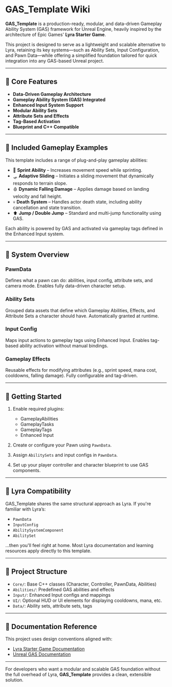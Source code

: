 # GAS\_Template Wiki

**GAS\_Template** is a production-ready, modular, and data-driven Gameplay Ability System (GAS) framework for Unreal Engine, heavily inspired by the architecture of Epic Games' **Lyra Starter Game**.

This project is designed to serve as a lightweight and scalable alternative to Lyra, retaining its key systems—such as Ability Sets, Input Configuration, and Pawn Data—while offering a simplified foundation tailored for quick integration into any GAS-based Unreal project.

---

## 🔧 Core Features

* **Data-Driven Gameplay Architecture**
* **Gameplay Ability System (GAS) Integrated**
* **Enhanced Input System Support**
* **Modular Ability Sets**
* **Attribute Sets and Effects**
* **Tag-Based Activation**
* **Blueprint and C++ Compatible**

---

## 🧩 Included Gameplay Examples

This template includes a range of plug-and-play gameplay abilities:

* 🏃 **Sprint Ability** – Increases movement speed while sprinting.
* 🛷 **Adaptive Sliding** – Initiates a sliding movement that dynamically responds to terrain slope.
* 🩸 **Dynamic Falling Damage** – Applies damage based on landing velocity and fall height.
* 💀 **Death System** – Handles actor death state, including ability cancellation and state transition.
* ⬆️ **Jump / Double Jump** – Standard and multi-jump functionality using GAS.

Each ability is powered by GAS and activated via gameplay tags defined in the Enhanced Input system.

---

## 🧠 System Overview

### PawnData

Defines what a pawn can do: abilities, input config, attribute sets, and camera mode. Enables fully data-driven character setup.

### Ability Sets

Grouped data assets that define which Gameplay Abilities, Effects, and Attribute Sets a character should have. Automatically granted at runtime.

### Input Config

Maps input actions to gameplay tags using Enhanced Input. Enables tag-based ability activation without manual bindings.

### Gameplay Effects

Reusable effects for modifying attributes (e.g., sprint speed, mana cost, cooldowns, falling damage). Fully configurable and tag-driven.

---

## 🚀 Getting Started

1. Enable required plugins:

   * GameplayAbilities
   * GameplayTasks
   * GameplayTags
   * Enhanced Input

2. Create or configure your Pawn using `PawnData`.

3. Assign `AbilitySets` and input configs in `PawnData`.

4. Set up your player controller and character blueprint to use GAS components.

---

## 🔄 Lyra Compatibility

GAS\_Template shares the same structural approach as Lyra. If you're familiar with Lyra’s:

* `PawnData`
* `InputConfig`
* `AbilitySystemComponent`
* `AbilitySet`

...then you'll feel right at home. Most Lyra documentation and learning resources apply directly to this template.

---

## 📂 Project Structure

* `Core/`: Base C++ classes (Character, Controller, PawnData, Abilities)
* `Abilities/`: Predefined GAS abilities and effects
* `Input/`: Enhanced Input configs and mappings
* `UI/`: Optional HUD or UI elements for displaying cooldowns, mana, etc.
* `Data/`: Ability sets, attribute sets, tags

---

## 📘 Documentation Reference

This project uses design conventions aligned with:

* [Lyra Starter Game Documentation](https://dev.epicgames.com/community/learning/courses/lyra)
* [Unreal GAS Documentation](https://docs.unrealengine.com/5.0/en-US/gameplay-ability-system-in-unreal-engine/)

---

For developers who want a modular and scalable GAS foundation without the full overhead of Lyra, **GAS\_Template** provides a clean, extensible solution.
